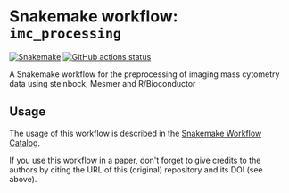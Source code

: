 # Snakemake workflow: `imc_processing`

[![Snakemake](https://img.shields.io/badge/snakemake-≥6.3.0-brightgreen.svg)](https://snakemake.github.io)
[![GitHub actions status](https://github.com/retogerber/imc_workflow/workflows/Tests/badge.svg?branch=main)](https://github.com/retogerber/imc_workflow/actions?query=branch%3Amain+workflow%3ATests)


A Snakemake workflow for the preprocessing of imaging mass cytometry data using steinbock, Mesmer and R/Bioconductor


## Usage

The usage of this workflow is described in the [Snakemake Workflow Catalog](https://snakemake.github.io/snakemake-workflow-catalog/?usage=retogerber%2Fimc_workflow).

If you use this workflow in a paper, don't forget to give credits to the authors by citing the URL of this (original) repository and its DOI (see above).

